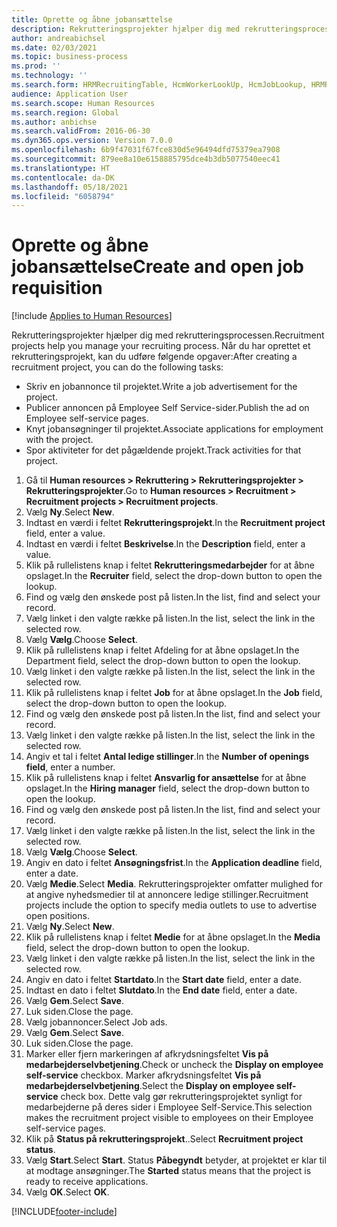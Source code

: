 ```yaml
---
title: Oprette og åbne jobansættelse
description: Rekrutteringsprojekter hjælper dig med rekrutteringsprocessen.
author: andreabichsel
ms.date: 02/03/2021
ms.topic: business-process
ms.prod: ''
ms.technology: ''
ms.search.form: HRMRecruitingTable, HcmWorkerLookUp, HcmJobLookup, HRMRecruitingMedia, HRMRecruitingJobAd, HcmPersonnelManagementWorkspace
audience: Application User
ms.search.scope: Human Resources
ms.search.region: Global
ms.author: anbichse
ms.search.validFrom: 2016-06-30
ms.dyn365.ops.version: Version 7.0.0
ms.openlocfilehash: 6b9f47031f67fce830d5e96494dfd75379ea7908
ms.sourcegitcommit: 879ee8a10e6158885795dce4b3db5077540eec41
ms.translationtype: HT
ms.contentlocale: da-DK
ms.lasthandoff: 05/18/2021
ms.locfileid: "6058794"
---
```

# <a name="create-and-open-job-requisition"></a><span data-ttu-id="18b29-103">Oprette og åbne jobansættelse</span><span class="sxs-lookup"><span data-stu-id="18b29-103">Create and open job requisition</span></span>

[!include [Applies to Human Resources](../includes/applies-to-hr.md)]

<span data-ttu-id="18b29-104">Rekrutteringsprojekter hjælper dig med rekrutteringsprocessen.</span><span class="sxs-lookup"><span data-stu-id="18b29-104">Recruitment projects help you manage your recruiting process.</span></span> <span data-ttu-id="18b29-105">Når du har oprettet et rekrutteringsprojekt, kan du udføre følgende opgaver:</span><span class="sxs-lookup"><span data-stu-id="18b29-105">After creating a recruitment project, you can do the following tasks:</span></span>

- <span data-ttu-id="18b29-106">Skriv en jobannonce til projektet.</span><span class="sxs-lookup"><span data-stu-id="18b29-106">Write a job advertisement for the project.</span></span>
- <span data-ttu-id="18b29-107">Publicer annoncen på Employee Self Service-sider.</span><span class="sxs-lookup"><span data-stu-id="18b29-107">Publish the ad on Employee self-service pages.</span></span>
- <span data-ttu-id="18b29-108">Knyt jobansøgninger til projektet.</span><span class="sxs-lookup"><span data-stu-id="18b29-108">Associate applications for employment with the project.</span></span>
- <span data-ttu-id="18b29-109">Spor aktiviteter for det pågældende projekt.</span><span class="sxs-lookup"><span data-stu-id="18b29-109">Track activities for that project.</span></span> 

1. <span data-ttu-id="18b29-110">Gå til **Human resources > Rekruttering > Rekrutteringsprojekter > Rekrutteringsprojekter**.</span><span class="sxs-lookup"><span data-stu-id="18b29-110">Go to **Human resources > Recruitment > Recruitment projects > Recruitment projects**.</span></span>
2. <span data-ttu-id="18b29-111">Vælg **Ny**.</span><span class="sxs-lookup"><span data-stu-id="18b29-111">Select **New**.</span></span>
3. <span data-ttu-id="18b29-112">Indtast en værdi i feltet **Rekrutteringsprojekt**.</span><span class="sxs-lookup"><span data-stu-id="18b29-112">In the **Recruitment project** field, enter a value.</span></span>
4. <span data-ttu-id="18b29-113">Indtast en værdi i feltet **Beskrivelse**.</span><span class="sxs-lookup"><span data-stu-id="18b29-113">In the **Description** field, enter a value.</span></span>
5. <span data-ttu-id="18b29-114">Klik på rullelistens knap i feltet **Rekrutteringsmedarbejder** for at åbne opslaget.</span><span class="sxs-lookup"><span data-stu-id="18b29-114">In the **Recruiter** field, select the drop-down button to open the lookup.</span></span>
6. <span data-ttu-id="18b29-115">Find og vælg den ønskede post på listen.</span><span class="sxs-lookup"><span data-stu-id="18b29-115">In the list, find and select your record.</span></span>
7. <span data-ttu-id="18b29-116">Vælg linket i den valgte række på listen.</span><span class="sxs-lookup"><span data-stu-id="18b29-116">In the list, select the link in the selected row.</span></span>
8. <span data-ttu-id="18b29-117">Vælg **Vælg**.</span><span class="sxs-lookup"><span data-stu-id="18b29-117">Choose **Select**.</span></span>
9. <span data-ttu-id="18b29-118">Klik på rullelistens knap i feltet Afdeling for at åbne opslaget.</span><span class="sxs-lookup"><span data-stu-id="18b29-118">In the Department field, select the drop-down button to open the lookup.</span></span>
10. <span data-ttu-id="18b29-119">Vælg linket i den valgte række på listen.</span><span class="sxs-lookup"><span data-stu-id="18b29-119">In the list, select the link in the selected row.</span></span>
11. <span data-ttu-id="18b29-120">Klik på rullelistens knap i feltet **Job** for at åbne opslaget.</span><span class="sxs-lookup"><span data-stu-id="18b29-120">In the **Job** field, select the drop-down button to open the lookup.</span></span>
12. <span data-ttu-id="18b29-121">Find og vælg den ønskede post på listen.</span><span class="sxs-lookup"><span data-stu-id="18b29-121">In the list, find and select your record.</span></span>
13. <span data-ttu-id="18b29-122">Vælg linket i den valgte række på listen.</span><span class="sxs-lookup"><span data-stu-id="18b29-122">In the list, select the link in the selected row.</span></span>
14. <span data-ttu-id="18b29-123">Angiv et tal i feltet **Antal ledige stillinger**.</span><span class="sxs-lookup"><span data-stu-id="18b29-123">In the **Number of openings field**, enter a number.</span></span>
15. <span data-ttu-id="18b29-124">Klik på rullelistens knap i feltet **Ansvarlig for ansættelse** for at åbne opslaget.</span><span class="sxs-lookup"><span data-stu-id="18b29-124">In the **Hiring manager** field, select the drop-down button to open the lookup.</span></span>
16. <span data-ttu-id="18b29-125">Find og vælg den ønskede post på listen.</span><span class="sxs-lookup"><span data-stu-id="18b29-125">In the list, find and select your record.</span></span>
17. <span data-ttu-id="18b29-126">Vælg linket i den valgte række på listen.</span><span class="sxs-lookup"><span data-stu-id="18b29-126">In the list, select the link in the selected row.</span></span>
18. <span data-ttu-id="18b29-127">Vælg **Vælg**.</span><span class="sxs-lookup"><span data-stu-id="18b29-127">Choose **Select**.</span></span>
19. <span data-ttu-id="18b29-128">Angiv en dato i feltet **Ansøgningsfrist**.</span><span class="sxs-lookup"><span data-stu-id="18b29-128">In the **Application deadline** field, enter a date.</span></span>
20. <span data-ttu-id="18b29-129">Vælg **Medie**.</span><span class="sxs-lookup"><span data-stu-id="18b29-129">Select **Media**.</span></span> <span data-ttu-id="18b29-130">Rekrutteringsprojekter omfatter mulighed for at angive nyhedsmedier til at annoncere ledige stillinger.</span><span class="sxs-lookup"><span data-stu-id="18b29-130">Recruitment projects include the option to specify media outlets to use to advertise open positions.</span></span>  
21. <span data-ttu-id="18b29-131">Vælg **Ny**.</span><span class="sxs-lookup"><span data-stu-id="18b29-131">Select **New**.</span></span>
22. <span data-ttu-id="18b29-132">Klik på rullelistens knap i feltet **Medie** for at åbne opslaget.</span><span class="sxs-lookup"><span data-stu-id="18b29-132">In the **Media** field, select the drop-down button to open the lookup.</span></span>
23. <span data-ttu-id="18b29-133">Vælg linket i den valgte række på listen.</span><span class="sxs-lookup"><span data-stu-id="18b29-133">In the list, select the link in the selected row.</span></span>
24. <span data-ttu-id="18b29-134">Angiv en dato i feltet **Startdato**.</span><span class="sxs-lookup"><span data-stu-id="18b29-134">In the **Start date** field, enter a date.</span></span>
25. <span data-ttu-id="18b29-135">Indtast en dato i feltet **Slutdato**.</span><span class="sxs-lookup"><span data-stu-id="18b29-135">In the **End date** field, enter a date.</span></span>
26. <span data-ttu-id="18b29-136">Vælg **Gem**.</span><span class="sxs-lookup"><span data-stu-id="18b29-136">Select **Save**.</span></span>
27. <span data-ttu-id="18b29-137">Luk siden.</span><span class="sxs-lookup"><span data-stu-id="18b29-137">Close the page.</span></span>
28. <span data-ttu-id="18b29-138">Vælg jobannoncer.</span><span class="sxs-lookup"><span data-stu-id="18b29-138">Select Job ads.</span></span>
29. <span data-ttu-id="18b29-139">Vælg **Gem**.</span><span class="sxs-lookup"><span data-stu-id="18b29-139">Select **Save**.</span></span>
30. <span data-ttu-id="18b29-140">Luk siden.</span><span class="sxs-lookup"><span data-stu-id="18b29-140">Close the page.</span></span>
31. <span data-ttu-id="18b29-141">Marker eller fjern markeringen af afkrydsningsfeltet **Vis på medarbejderselvbetjening**.</span><span class="sxs-lookup"><span data-stu-id="18b29-141">Check or uncheck the **Display on employee self-service** checkbox.</span></span> <span data-ttu-id="18b29-142">Marker afkrydsningsfeltet **Vis på medarbejderselvbetjening**.</span><span class="sxs-lookup"><span data-stu-id="18b29-142">Select the **Display on employee self-service** check box.</span></span> <span data-ttu-id="18b29-143">Dette valg gør rekrutteringsprojektet synligt for medarbejderne på deres sider i Employee Self-Service.</span><span class="sxs-lookup"><span data-stu-id="18b29-143">This selection makes the recruitment project visible to employees on their Employee self-service pages.</span></span>
32. <span data-ttu-id="18b29-144">Klik på **Status på rekrutteringsprojekt**..</span><span class="sxs-lookup"><span data-stu-id="18b29-144">Select **Recruitment project status**.</span></span>
33. <span data-ttu-id="18b29-145">Vælg **Start**.</span><span class="sxs-lookup"><span data-stu-id="18b29-145">Select **Start**.</span></span> <span data-ttu-id="18b29-146">Status **Påbegyndt** betyder, at projektet er klar til at modtage ansøgninger.</span><span class="sxs-lookup"><span data-stu-id="18b29-146">The **Started** status means that the project is ready to receive applications.</span></span>  
34. <span data-ttu-id="18b29-147">Vælg **OK**.</span><span class="sxs-lookup"><span data-stu-id="18b29-147">Select **OK**.</span></span>

[!INCLUDE[footer-include](../includes/footer-banner.md)]